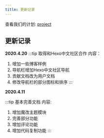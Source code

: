 ```yaml
---
title: 更新记录
---
```


查看我们的计划: [project](https://github.com/kjhuanhao/hexocn/projects/2)

## 更新记录
**2020.4.20**
:::tip
取得和Hexo中文社区合作
内容：

1. 增加一些博客样例
2. 导航栏增加Hexo中文社区导航
3. 贡献文档改为用户文档
4. 修改导航栏的部分图标和排序
:::

**2020.4.11**

:::tip
基本完善文档
内容:

1. 增加魔改主题模块
2. 完善部分功能
3. 增加评论功能
4. 增加代码复制功能
:::
